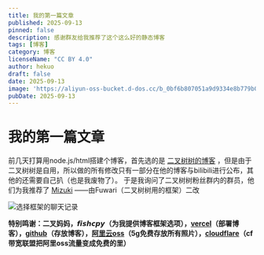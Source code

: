 ```yaml
---
title: 我的第一篇文章
published: 2025-09-13
pinned: false
description: 感谢群友给我推荐了这个这么好的静态博客
tags: [博客]
category: 博客
licenseName: "CC BY 4.0"
author: hekuo
draft: false
date: 2025-09-13
image: 'https://aliyun-oss-bucket.d-dos.cc/b_0bf6b807051a9d9334e8b779b0a1e303.png'
pubDate: 2025-09-13
---
```


# 我的第一篇文章

前几天打算用node.js/html搭建个博客，首先选的是 [二叉树树的博客](https://github.com/afoim/fuwari) ，但是由于二叉树树是自用，所以做的所有修改只有一部分在他的博客与bilibili进行公布，其他的还需要自己扒（也是我废物了）。
于是我询问了二叉树树粉丝群内的群员，他们为我推荐了 [Mizuki](https://github.com/matsuzaka-yuki/Mizuki) ——由Fuwari（二叉树树用的框架）二改

![选择框架的聊天记录](https://aliyun-oss-bucket.d-dos.cc/8a3d781b-cb2b-49ee-967c-614fb993a412.png)

**特别鸣谢：二叉妈妈，𝙛𝙞𝙨𝙝𝙘𝙥𝙮（为我提供博客框架选项），[vercel](https://www.vercel.com)（部署博客），[github](https://GitHub.com)（存放博客），[阿里云oss](https://www.aliyun.com/product/oss)（5g免费存放所有照片），[cloudflare](https://cloudflare.com)（cf带宽联盟把阿里oss流量变成免费的里）**